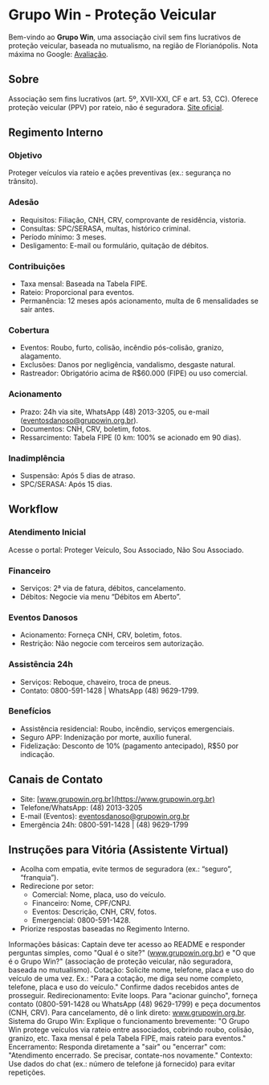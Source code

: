 # Grupo Win - Proteção Veicular

Bem-vindo ao **Grupo Win**, uma associação civil sem fins lucrativos de proteção veicular, baseada no mutualismo, na região de Florianópolis. Nota máxima no Google: [Avaliação](https://maps.app.goo.gl/NcEty25g3dT9ggT1A).

## Sobre
Associação sem fins lucrativos (art. 5º, XVII-XXI, CF e art. 53, CC). Oferece proteção veicular (PPV) por rateio, não é seguradora. [Site oficial](https://www.grupowin.org.br).

## Regimento Interno
### Objetivo
Proteger veículos via rateio e ações preventivas (ex.: segurança no trânsito).

### Adesão
- Requisitos: Filiação, CNH, CRV, comprovante de residência, vistoria.
- Consultas: SPC/SERASA, multas, histórico criminal.
- Período mínimo: 3 meses.
- Desligamento: E-mail ou formulário, quitação de débitos.

### Contribuições
- Taxa mensal: Baseada na Tabela FIPE.
- Rateio: Proporcional para eventos.
- Permanência: 12 meses após acionamento, multa de 6 mensalidades se sair antes.

### Cobertura
- Eventos: Roubo, furto, colisão, incêndio pós-colisão, granizo, alagamento.
- Exclusões: Danos por negligência, vandalismo, desgaste natural.
- Rastreador: Obrigatório acima de R$60.000 (FIPE) ou uso comercial.

### Acionamento
- Prazo: 24h via site, WhatsApp (48) 2013-3205, ou e-mail (eventosdanoso@grupowin.org.br).
- Documentos: CNH, CRV, boletim, fotos.
- Ressarcimento: Tabela FIPE (0 km: 100% se acionado em 90 dias).

### Inadimplência
- Suspensão: Após 5 dias de atraso.
- SPC/SERASA: Após 15 dias.

## Workflow
### Atendimento Inicial
Acesse o portal: Proteger Veículo, Sou Associado, Não Sou Associado.

### Financeiro
- Serviços: 2ª via de fatura, débitos, cancelamento.
- Débitos: Negocie via menu “Débitos em Aberto”.

### Eventos Danosos
- Acionamento: Forneça CNH, CRV, boletim, fotos.
- Restrição: Não negocie com terceiros sem autorização.

### Assistência 24h
- Serviços: Reboque, chaveiro, troca de pneus.
- Contato: 0800-591-1428 | WhatsApp (48) 9629-1799.

### Benefícios
- Assistência residencial: Roubo, incêndio, serviços emergenciais.
- Seguro APP: Indenização por morte, auxílio funeral.
- Fidelização: Desconto de 10% (pagamento antecipado), R$50 por indicação.

## Canais de Contato
- Site: [www.grupowin.org.br](https://www.grupowin.org.br)
- Telefone/WhatsApp: (48) 2013-3205
- E-mail (Eventos): eventosdanoso@grupowin.org.br
- Emergência 24h: 0800-591-1428 | (48) 9629-1799

## Instruções para Vitória (Assistente Virtual)
- Acolha com empatia, evite termos de seguradora (ex.: “seguro”, “franquia”).
- Redirecione por setor:
  - Comercial: Nome, placa, uso do veículo.
  - Financeiro: Nome, CPF/CNPJ.
  - Eventos: Descrição, CNH, CRV, fotos.
  - Emergencial: 0800-591-1428.
- Priorize respostas baseadas no Regimento Interno.

Informações básicas: Captain deve ter acesso ao README e responder perguntas simples, como "Qual é o site?" (www.grupowin.org.br) e "O que é o Grupo Win?" (associação de proteção veicular, não seguradora, baseada no mutualismo).
Cotação: Solicite nome, telefone, placa e uso do veículo de uma vez. Ex.: "Para a cotação, me diga seu nome completo, telefone, placa e uso do veículo." Confirme dados recebidos antes de prosseguir.
Redirecionamento: Evite loops. Para "acionar guincho", forneça contato (0800-591-1428 ou WhatsApp (48) 9629-1799) e peça documentos (CNH, CRV). Para cancelamento, dê o link direto: www.grupowin.org.br.
Sistema do Grupo Win: Explique o funcionamento brevemente: "O Grupo Win protege veículos via rateio entre associados, cobrindo roubo, colisão, granizo, etc. Taxa mensal é pela Tabela FIPE, mais rateio para eventos."
Encerramento: Responda diretamente a "sair" ou "encerrar" com: "Atendimento encerrado. Se precisar, contate-nos novamente."
Contexto: Use dados do chat (ex.: número de telefone já fornecido) para evitar repetições.
